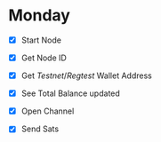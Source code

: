# Monday

- [x] Start Node

- [x] Get Node ID

- [x] Get *Testnet*/*Regtest* Wallet Address

- [x] See Total Balance updated

- [x] Open Channel

- [x] Send Sats

